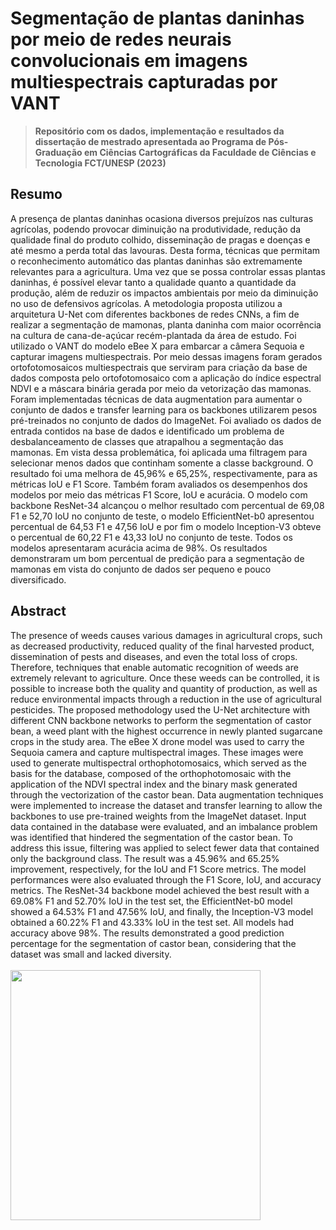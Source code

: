 <h1>Segmentação de plantas daninhas por meio de redes neurais convolucionais em imagens multiespectrais capturadas por VANT</h1>

> **Repositório com os dados, implementação e resultados da dissertação de mestrado apresentada ao Programa de Pós-Graduação em Ciências Cartográficas da Faculdade de Ciências e Tecnologia FCT/UNESP (2023)**

<h2>Resumo</h2>
A presença de plantas daninhas ocasiona diversos prejuízos nas culturas agrícolas, podendo provocar diminuição na produtividade, redução da qualidade final do produto colhido, disseminação de pragas e doenças e até mesmo a perda total das lavouras. Desta forma, técnicas que permitam o reconhecimento automático das plantas daninhas são extremamente relevantes para a agricultura. Uma vez que se possa controlar essas plantas daninhas, é possível elevar tanto a qualidade quanto a quantidade da produção, além de reduzir os impactos ambientais por meio da diminuição no uso de defensivos agrícolas. A metodologia proposta utilizou a arquitetura U-Net com diferentes backbones de redes CNNs, a fim de realizar a segmentação de mamonas, planta daninha com maior ocorrência na cultura de cana-de-açúcar recém-plantada da área de estudo. Foi utilizado o VANT do modelo eBee X para embarcar a câmera Sequoia e capturar imagens multiespectrais. Por meio dessas imagens foram gerados ortofotomosaicos multiespectrais que serviram para criação da base de dados composta pelo ortofotomosaico com a aplicação do índice espectral NDVI e a máscara binária gerada por meio da vetorização das mamonas. Foram implementadas técnicas de data augmentation para aumentar o conjunto de dados e transfer learning para os backbones utilizarem pesos pré-treinados no conjunto de dados do ImageNet. Foi avaliado os dados de entrada contidos na base de dados e identificado um problema de desbalanceamento de classes que atrapalhou a segmentação das mamonas. Em vista dessa problemática, foi aplicada uma filtragem para selecionar menos dados que continham somente a classe background. O resultado foi uma melhora de 45,96% e 65,25%, respectivamente, para as métricas IoU e F1 Score. Também foram avaliados os desempenhos dos modelos por meio das métricas F1 Score, IoU e acurácia. O modelo com backbone ResNet-34 alcançou o melhor resultado com percentual de 69,08 F1 e 52,70 IoU no conjunto de teste, o modelo EfficientNet-b0 apresentou percentual de 64,53 F1 e 47,56 IoU e por fim o modelo Inception-V3 obteve o percentual de 60,22 F1 e 43,33 IoU no conjunto de teste. Todos os modelos apresentaram acurácia acima de 98%. Os resultados demonstraram um bom percentual de predição para a segmentação de mamonas em vista do conjunto de dados ser pequeno e pouco diversificado.

<h2>Abstract</h2>
The presence of weeds causes various damages in agricultural crops, such as decreased productivity, reduced quality of the final harvested product, dissemination of pests and diseases, and even the total loss of crops. Therefore, techniques that enable automatic recognition of weeds are extremely relevant to agriculture. Once these weeds can be controlled, it is possible to increase both the quality and quantity of production, as well as reduce environmental impacts through a reduction in the use of agricultural pesticides. The proposed methodology used the U-Net architecture with different CNN backbone networks to perform the segmentation of castor bean, a weed plant with the highest occurrence in newly planted sugarcane crops in the study area. The eBee X drone model was used to carry the Sequoia camera and capture multispectral images. These images were used to generate multispectral orthophotomosaics, which served as the basis for the database, composed of the orthophotomosaic with the application of the NDVI spectral index and the binary mask generated through the vectorization of the castor bean. Data augmentation techniques were implemented to increase the dataset and transfer learning to allow the backbones to use pre-trained weights from the ImageNet dataset. Input data contained in the database were evaluated, and an imbalance problem was identified that hindered the segmentation of the castor bean. To address this issue, filtering was applied to select fewer data that contained only the background class. The result was a 45.96% and 65.25% improvement, respectively, for the IoU and F1 Score metrics. The model performances were also evaluated through the F1 Score, IoU, and accuracy metrics. The ResNet-34 backbone model achieved the best result with a 69.08% F1 and 52.70% IoU in the test set, the EfficientNet-b0 model showed a 64.53% F1 and 47.56% IoU, and finally, the Inception-V3 model obtained a 60.22% F1 and 43.33% IoU in the test set. All models had accuracy above 98%. The results demonstrated a good prediction percentage for the segmentation of castor bean, considering that the dataset was small and lacked diversity.

<br>
</br>
<img src="https://user-images.githubusercontent.com/132958389/236960802-83cd0d83-77eb-4e26-8d4e-f98955dd8e4b.png" width="400">
